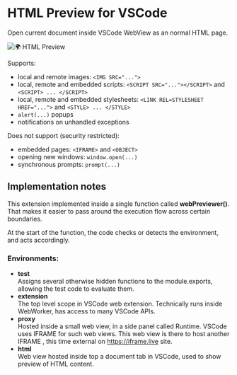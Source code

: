 # HTML Preview for VSCode

Open current document inside VSCode WebView as an normal HTML page.

![🌍 HTML Preview](./demo.gif)

Supports:
* local and remote images: `<IMG SRC="...">`
* local, remote and embedded scripts: `<SCRIPT SRC="..."></SCRIPT>` and `<SCRIPT> ... </SCRIPT>`
* local, remote and embedded stylesheets: `<LINK REL=STYLESHEET HREF="...">` and `<STYLE> ... </STYLE>`
* `alert(...)` popups
* notifications on unhandled exceptions

Does not support (security restricted):
* embedded pages: `<IFRAME>` and `<OBJECT>`
* opening new windows: `window.open(...)`
* synchronous prompts: `prompt(...)`


## Implementation notes

This extension implemented inside a single function called **webPreviewer()**.
That makes it easier to pass around the execution flow across certain boundaries.

At the start of the function, the code checks or detects the environment, and acts accordingly.

### Environments:

* **test**<br>
Assigns several otherwise hidden functions to the module.exports, allowing the test code to evaluate them.
* **extension**<br>
The top level scope in VSCode web extension. Technically runs inside WebWorker,
has access to many VSCode APIs.
* **proxy**<br>
Hosted inside a small web view, in a side panel called Runtime.
VSCode uses IFRAME for such web views.
This web view is there to host another IFRAME , this time external
on https://iframe.live site.
* **html**<br>
Web view hosted inside top a document tab in VSCode, used to show
preview of HTML content.